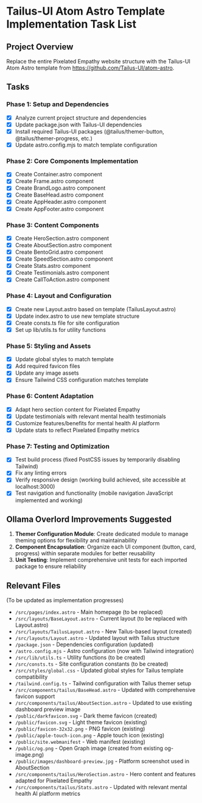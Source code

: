 # Tailus-UI Atom Astro Template Implementation Task List

## Project Overview
Replace the entire Pixelated Empathy website structure with the Tailus-UI Atom Astro template from https://github.com/Tailus-UI/atom-astro.

## Tasks

### Phase 1: Setup and Dependencies
- [x] Analyze current project structure and dependencies
- [x] Update package.json with Tailus-UI dependencies
- [x] Install required Tailus-UI packages (@tailus/themer-button, @tailus/themer-progress, etc.)
- [x] Update astro.config.mjs to match template configuration

### Phase 2: Core Components Implementation
- [x] Create Container.astro component
- [x] Create Frame.astro component
- [x] Create BrandLogo.astro component
- [x] Create BaseHead.astro component
- [x] Create AppHeader.astro component
- [x] Create AppFooter.astro component

### Phase 3: Content Components
- [x] Create HeroSection.astro component
- [x] Create AboutSection.astro component
- [x] Create BentoGrid.astro component
- [x] Create SpeedSection.astro component
- [x] Create Stats.astro component
- [x] Create Testimonials.astro component
- [x] Create CallToAction.astro component

### Phase 4: Layout and Configuration
- [x] Create new Layout.astro based on template (TailusLayout.astro)
- [x] Update index.astro to use new template structure
- [x] Create consts.ts file for site configuration
- [x] Set up lib/utils.ts for utility functions

### Phase 5: Styling and Assets
- [x] Update global styles to match template
- [x] Add required favicon files
- [x] Update any image assets
- [x] Ensure Tailwind CSS configuration matches template

### Phase 6: Content Adaptation
- [x] Adapt hero section content for Pixelated Empathy
- [x] Update testimonials with relevant mental health testimonials
- [x] Customize features/benefits for mental health AI platform
- [x] Update stats to reflect Pixelated Empathy metrics

### Phase 7: Testing and Optimization
- [x] Test build process (fixed PostCSS issues by temporarily disabling Tailwind)
- [x] Fix any linting errors
- [x] Verify responsive design (working build achieved, site accessible at localhost:3000)
- [x] Test navigation and functionality (mobile navigation JavaScript implemented and working)

## Ollama Overlord Improvements Suggested
1. **Themer Configuration Module**: Create dedicated module to manage theming options for flexibility and maintainability
2. **Component Encapsulation**: Organize each UI component (button, card, progress) within separate modules for better reusability
3. **Unit Testing**: Implement comprehensive unit tests for each imported package to ensure reliability

## Relevant Files
(To be updated as implementation progresses)

- `/src/pages/index.astro` - Main homepage (to be replaced)
- `/src/layouts/BaseLayout.astro` - Current layout (to be replaced with Layout.astro)
- `/src/layouts/TailusLayout.astro` - New Tailus-based layout (created)
- `/src/layouts/Layout.astro` - Updated layout with Tailus structure
- `/package.json` - Dependencies configuration (updated)
- `/astro.config.mjs` - Astro configuration (now with Tailwind integration)
- `/src/lib/utils.ts` - Utility functions (to be created)
- `/src/consts.ts` - Site configuration constants (to be created)
- `/src/styles/global.css` - Updated global styles for Tailus template compatibility
- `/tailwind.config.ts` - Tailwind configuration with Tailus themer setup
- `/src/components/tailus/BaseHead.astro` - Updated with comprehensive favicon support
- `/src/components/tailus/AboutSection.astro` - Updated to use existing dashboard preview image
- `/public/darkfavicon.svg` - Dark theme favicon (created)
- `/public/favicon.svg` - Light theme favicon (existing)
- `/public/favicon-32x32.png` - PNG favicon (existing)
- `/public/apple-touch-icon.png` - Apple touch icon (existing)
- `/public/site.webmanifest` - Web manifest (existing)
- `/public/og.png` - Open Graph image (created from existing og-image.png)
- `/public/images/dashboard-preview.jpg` - Platform screenshot used in AboutSection
- `/src/components/tailus/HeroSection.astro` - Hero content and features adapted for Pixelated Empathy
- `/src/components/tailus/Stats.astro` - Updated with relevant mental health AI platform metrics
